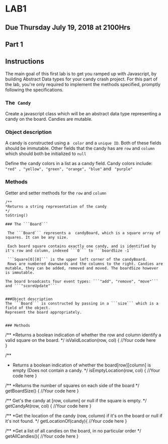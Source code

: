# LAB1
## Due Thursday July 19, 2018 at 2100Hrs
 
## Part 1

## Instructions 
The main goal of this first lab is to get you ramped up with Javascript, by building 
Abstract Data types for your candy crash project.
For this part of the lab, you're only required to implement the methods specified, 
promptly following the specifications. 


### The``` Candy```

Create a javascript class which will be an abstract data type representing a candy on the board. Candies are mutable. 
### Object description

A candy is constructed using a ``` color``` and a ```unique ID```. Both of these fields should be immutable. Other fields that the  candy has are ```row``` and ```column``` which should both be initialized to ```null```


Define the candy colors in a list as a candy field. Candy colors include: ``` "red" , "yellow", "green", "orange", "blue"``` and ``` "purple"```


### Methods 

Getter and setter methods for the ```row``` and ```column```


```
/**
*Returns a string representation of the candy
*/
toString()
 
### The ```Board```

 The ```Board``` represents a  candyBoard, which is a square array of squares. It can be any size. 

 Each board square contains exactly one candy, and is identified by it's row and column, indexed ```0``` to ```boardSize -1```

 ```Square[0][0]``` is the upper left corner of the candyBoard. 
 Rows are numbered downwards and the columns to the right. Candies are mutable, they can be added, removed and moved. The boardSize however is immutable. 

The board broadcasts four event types: ```"add", "remove", "move"``` and ```"scoreUpdate"```


###Object description 
The ```Board``` is constructed by passing in a ```size``` which is a field of the object.
Represent the board appropriately. 


### Methods 
```
/**
*Returns a boolean indication of whether the row and column identify a valid square on the board.
*/
isValidLocation(row, col) {
    //Your code here   
} 



/** 
* Returns a boolean indication of whether the board[row][column] is empty (Does not contain a candy.
*/
isEmptyLocation(row, col) {
    //Your code here
}



/**
*Returns the number of squares on each side of the board 
*/
getBoardSize() {
    //Your code here 
}



/** Get's the candy at [row, column] or null if the square is empty. 
*/
getCandyAt(row, col) {
    //Your code here 
}


/**
*Get the location of the candy (row, column) if it's on the board or null if it's not found.
*/
getLocationOf(candy){
    //Your code here 
}



/**
*Get a list of all candies on the board, in no particular order 
*/
getAllCandies(){
    //Your code here
}


